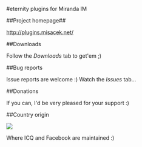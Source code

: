 #eternity plugins for Miranda IM

##Project homepage##

http://plugins.misacek.net/

##Downloads

Follow the *Downloads* tab to get'em ;)

##Bug reports

Issue reports are welcome :) Watch the *Issues* tab...

##Donations

If you can, I'd be very pleased for your support :)

##Country origin

![](http://cms.horus.be/files/99909/MediaArchive/photo/logo%20Czech%20EY%20Presidency%202.jpg)

Where ICQ and Facebook are maintained :)
